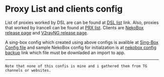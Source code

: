 
# Proxy List and clients config

List of proxies worked by DSL are can be found at [DSL list](https://raw.githubusercontent.com/M450ud/PrList/main/dsl.txt "DSL") link. Also, proxies that worked by Irancell can be found at [PRX list](https://raw.githubusercontent.com/M450ud/PrList/main/prx.txt "PRX"). 
Clients are [NekoBox release page](https://github.com/MatsuriDayo/NekoBoxForAndroid/releases "NekoBox") and [V2rayNG release page](https://github.com/2dust/v2rayNG/releases "V2rayNG").

A sing-box config which created using above configs is avalible at [Sing-Box Config file](https://raw.githubusercontent.com/M450ud/PrList/main/config.json "config.json") and sample NekoBox config for initialzation is at [nekobox config backup](https://raw.githubusercontent.com/M450ud/PrList/main/nekobox_backup.json "nekobox config") link which file must be downladed an import to app.

------------

`Note that none of this confis is mine and i gathered them from TG channels or websites.`

